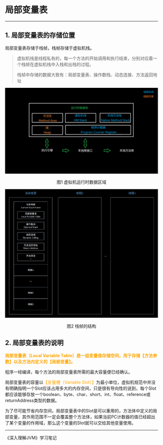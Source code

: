 # 局部变量表

---

## 1. 局部变量表的存储位置

局部变量表存储于栈帧，栈帧存储于虚拟机栈。

> 虚拟机栈是线程私有的，每一个方法的开始调用和执行结束，分别对应着一个栈帧在虚拟机栈中入栈和出栈的过程。
>
> 栈帧中存储的数据大致有：局部变量表、操作数栈、动态连接、方法返回地址

![JVM运行时数据区](markdown/8.2.1.assets/JVM运行时数据区.png)

<center>图1 虚拟机运行时数据区域</center>

![image-20200712151848020](markdown/8.2.1.assets/image-20200712151848020.png)

<center>图2 栈帧的结构</center>

## 2. 局部变量表的说明

<font color = orange>**局部变量表（Local Variable Table）是一组变量值存储空间，用于存储【方法参数】以及方法内定义的【局部变量】。**</font>

程序一经编译，每个方法的局部变量表所需的最大容量便已经确认。

局部变量表的容量以<font color = orange>【变量槽（Variable Slot）】</font>为最小单位，虚拟机规范中并没有明确指明一个Slot应该占用多大的内存空间，只是很有导向性的说到，每个Slot都应该能够存放一个boolean、byte、char、short、int、float、reference或returnAddress类型的数据。

为了尽可能节省内存空间，局部变量表中的Slot是可以重用的，方法体中定义的局部变量，其作用范围不一定会覆盖整个方法体，如果当前PC计数器的值已经超出了某个变量的作用域，那么这个变量的Slot就可以交给其他变量使用。

---

《深入理解JVM》学习笔记

